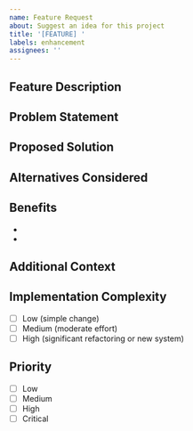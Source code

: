 ```yaml
---
name: Feature Request
about: Suggest an idea for this project
title: '[FEATURE] '
labels: enhancement
assignees: ''
---
```


## Feature Description
<!-- A clear and concise description of what you want to happen -->

## Problem Statement
<!-- Describe the problem this feature would solve -->
<!-- Example: I'm always frustrated when [...] -->

## Proposed Solution
<!-- Describe the solution you'd like -->

## Alternatives Considered
<!-- Describe any alternative solutions or features you've considered -->

## Benefits
<!-- Describe the benefits of implementing this feature -->

-
-

## Additional Context
<!-- Add any other context, mockups, or screenshots about the feature request here -->

## Implementation Complexity
<!-- Optional: Rate the complexity of implementing this feature -->
- [ ] Low (simple change)
- [ ] Medium (moderate effort)
- [ ] High (significant refactoring or new system)

## Priority
<!-- Optional: How important is this feature to you? -->
- [ ] Low
- [ ] Medium
- [ ] High
- [ ] Critical
